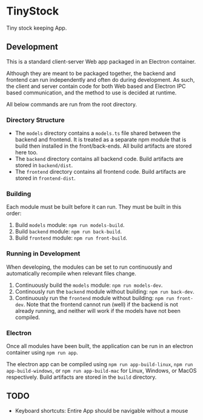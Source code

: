 # TinyStock
Tiny stock keeping App.

## Development
This is a standard client-server Web app packaged in an Electron container.

Although they are meant to be packaged together, the backend and frontend can run independently and often do during development. As such, the client and server contain code for both Web based and Electron IPC based communication, and the method to use is decided at runtime.

All below commands are run from the root directory.

### Directory Structure
- The `models` directory contains a `models.ts` file shared between the backend and frontend. It is treated as a separate npm module that is build then installed in the front/back-ends. All build artifacts are stored here too.
- The `backend` directory contains all backend code. Build artifacts are stored in `backend/dist`.
- The `frontend` directory contains all frontend code. Build artifacts are stored in `frontend-dist`.

### Building
Each module must be built before it can run. They must be built in this order:
1. Build `models` module: `npm run models-build`.
2. Build `backend` module: `npm run back-build`.
3. Build `frontend` module: `npm run front-build`.

### Running in Development
When developing, the modules can be set to run continuously and automatically recompile when relevant files change.
1. Continuously build the `models` module: `npm run models-dev`.
2. Continously run the `backend` module without building: `npm run back-dev`.
3. Continuously run the `frontend` module without building: `npm run front-dev`.
Note that the frontend cannot run (well) if the backend is not already running, and neither will work if the models have not been compiled.

### Electron
Once all modules have been built, the application can be run in an electron container using `npm run app`.

The electron app can be compiled using `npm run app-build-linux`, `npm run app-build-windows`, or `npm run app-build-mac` for Linux, Windows, or MacOS respectively. Build artifacts are stored in the `build` directory.

## TODO
- Keyboard shortcuts: Entire App should be navigable without a mouse